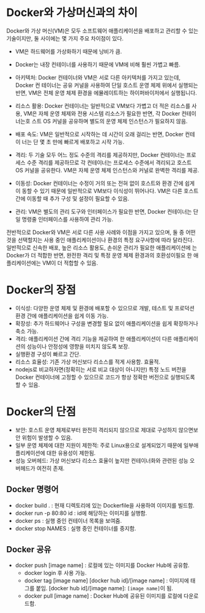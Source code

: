 # Docker와 가상머신과의 차이

Docker와 가상 머신(VM)은 모두 소프트웨어 애플리케이션을 배포하고 관리할 수 있는
기술이지만, 둘 사이에는 몇 가지 주요 차이점이 있다.

- VM은 하드웨어를 가상화하기 때문에 낭비가 큼.
- Docker는 내장 컨테이너를 사용하기 때문에 VM에 비해 훨씬 가볍고 빠름.

- 아키텍처: Docker 컨테이너와 VM은 서로 다른 아키텍처를 가지고 있는데, Docker 컨
  테이너는 공유 커널을 사용하여 단일 호스트 운영 체제 위에서 실행되는 반면, VM은
  전체 운영 체제 환경을 에뮬레이트하는 하이퍼바이저에서 실행됩니다.
- 리소스 활용: Docker 컨테이너는 일반적으로 VM보다 가볍고 더 적은 리소스를 사용,
  VM은 자체 운영 체제와 전용 시스템 리소스가 필요한 반면, 각 Docker 컨테이너는호
  스트 OS 커널을 공유하며 별도의 운영 체제 인스턴스가 필요하지 않음.
- 배포 속도: VM은 일반적으로 시작하는 데 시간이 오래 걸리는 반면, Docker 컨테이
  너는 단 몇 초 만에 빠르게 배포하고 시작 가능.
- 격리: 두 기술 모두 어느 정도 수준의 격리를 제공하지만, Docker 컨테이너는 프로
  세스 수준 격리를 제공하므로 각 컨테이너는 프로세스 수준에서 격리되고 호스트 OS
  커널을 공유한다. VM은 자체 운영 체제 인스턴스와 커널로 완벽한 격리를 제공.
- 이동성: Docker 컨테이너는 수정이 거의 또는 전혀 없이 호스트와 환경 간에 쉽게이
  동할 수 있기 때문에 일반적으로 VM보다 이식성이 뛰어나다. VM은 다른 호스트 간에
  이동할 때 추가 구성 및 설정이 필요할 수 있음.
- 관리: VM은 별도의 관리 도구와 인터페이스가 필요한 반면, Docker 컨테이너는 단일
  명령줄 인터페이스를 사용하여 관리 가능.

전반적으로 Docker와 VM은 서로 다른 사용 사례와 이점을 가지고 있으며, 둘 중 어떤
것을 선택할지는 사용 중인 애플리케이션이나 환경의 특정 요구사항에 따라 달라진다.
일반적으로 신속한 배포, 높은 리소스 활용도, 손쉬운 관리가 필요한 애플리케이션에
는 Docker가 더 적합한 반면, 완전한 격리 및 특정 운영 체제 환경과의 호환성이필요
한 애플리케이션에는 VM이 더 적합할 수 있음.

# Docker의 장점

- 이식성: 다양한 운영 체제 및 환경에 배포할 수 있으므로 개발, 테스트 및 프로덕션
  환경 간에 애플리케이션을 쉽게 이동 가능.
- 확장성: 추가 하드웨어나 구성을 변경할 필요 없이 애플리케이션을 쉽게 확장하거나
  축소 가능.
- 격리: 애플리케이션 간에 격리 기능을 제공하여 한 애플리케이션이 다른 애플리케이
  션의 성능이나 안정성에 영향을 미치지 않도록 보장.
- 실행환경 구성이 빠르고 간단.
- 리소스 효율성: 기존 가상 머신보다 리소스를 적게 사용함. 효율적.
- nodejs로 비교하자면(정확히는 서로 비교 대상이 아니지만) 특정 노드 버전을
  Docker 컨테이너에 고정할 수 있으므로 코드가 항상 정확한 버전으로 실행되도록 할
  수 있음.

# Docker의 단점

- 보안: 호스트 운영 체제로부터 완전히 격리되지 않으므로 제대로 구성하지 않으면보
  안 위험이 발생할 수 있음.
- 일부 운영 체제에 대한 지원이 제한적: 주로 Linux용으로 설계되었기 때문에 일부애
  플리케이션에 대한 유용성이 제한됨.
- 성능 오버헤드: 가상 머신보다 리소스 효율이 높지만 컨테이너화와 관련된 성능 오
  버헤드가 여전히 존재.

## Docker 명령어

- docker build . : 현재 디렉토리에 있는 Dockerfile을 사용하여 이미지를 빌드함.
- docker run -p 80:80 id : id에 해당하는 이미지를 실행함.
- docker ps : 실행 중인 컨테이너 목록을 보여줌.
- docker stop NAMES : 실행 중인 컨테이너를 중지함.

## Docker 공유

- docker push [image name] : 로컬에 있는 이미지를 Docker Hub에 공유함.
  - docker login 후 사용 가능.
  - docker tag [image name] [docker hub id]/[image name] : 이미지에 태그를 붙임.
    [docker hub id]/[image name]: `[image name]`이 됨.
  - docker pull [image name] : Docker Hub에 공유된 이미지를 로컬에 다운로드함.
